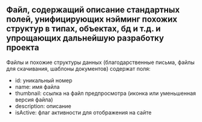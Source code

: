 Файл, содержащий описание стандартных полей, унифицирующих нэйминг похожих структур в типах, объектах, бд и т.д. и упрощающих дальнейшую разработку проекта
---

Файлы и похожие структуры данных (благодарственные письма, файлы для скачивания, шаблоны документов) содержат поля:
- id: уникальный номер
- name: имя файла
- thumbnail: ссылка на файл предпросмотра (иконка или уменьшенная версия файла) 
- description: описание
- isActive: флаг активности для отображения на сайте